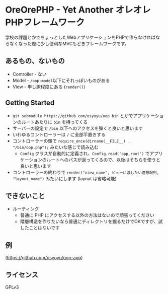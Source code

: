 OreOrePHP - Yet Another オレオレPHPフレームワーク
=================================================

学校の課題とかでちょっとしたWebアプリケーションをPHPで作らなければならなくなった際に少し便利なMVCもどきフレームワークです。

## あるもの、ないもの
* Controller - ない
* Model - `/oop-model`以下にそれっぽいものがある
* View - 申し訳程度にある (`render()`)


## Getting Started
* `git submodule https://github.com/osyoyu/oop bin` とかでアプリケーションのルートあたりに `bin` を持ってくる
* サーバーの設定で `/bin` 以下へのアクセスを弾くと良いと思います
* いわゆるコントローラーは `/` に全部平置きする
* コントローラーの頭で `require_once(dirname(__FILE__) . "/bin/oop.php");` みたいな感じで読み込む
  - `Config` クラスが自動的に定義され、`Config.read('app_root')` でアプリケーションのルートへのパスが返ってくるので、以後はそちらを使うと良いと思います
* コントローラーの終わりで `render("view_name", ビューに渡したい連想配列, "layout_name")` みたいにします (layout は省略可能)


## できないこと
* ルーティング
  - 普通に PHP にアクセスする以外の方法はないので頑張ってください
  - 階層構造を作りたいなら普通にディレクトリを掘るだけでOKですが、試したことはないです


## 例
(https://github.com/osyoyu/oop-app)

## ライセンス
GPLv3
